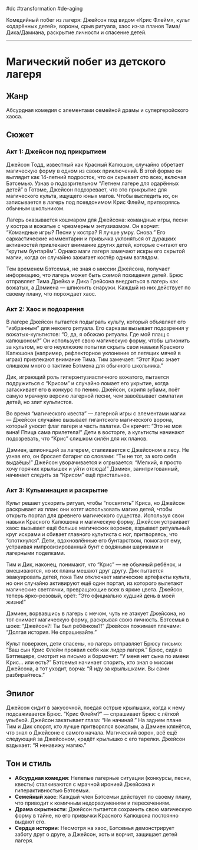 #dc #transformation #de-aging 

Комедийный побег из лагеря: Джейсон под видом «Крис Флейм», культ «одарённых детей», вороны, срыв ритуала, хаос из‑за планов Тима/Дика/Дамиана, раскрытие личности и спасение детей.

---
# Магический побег из детского лагеря

## Жанр
Абсурдная комедия с элементами семейной драмы и супергеройского хаоса.

## Сюжет

### Акт 1: Джейсон под прикрытием
Джейсон Тодд, известный как Красный Капюшон, случайно обретает магическую форму в одном из своих приключений. В этой форме он выглядит как 14-летний подросток, что он скрывает ото всех, включая Бэтсемью. Узнав о подозрительном “Летнем лагере для одарённых детей” в Готэме, Джейсон подозревает, что это прикрытие для магического культа, ищущего юных магов. Чтобы выследить их, он записывается в лагерь под псевдонимом Крис Флейм, притворяясь обычным школьником.

Лагерь оказывается кошмаром для Джейсона: командные игры, песни у костра и вожатые с чрезмерным энтузиазмом. Он ворчит: “Командные игры? Песни у костра? Я лучше умру. Снова.” Его саркастические комментарии и привычка уклоняться от дурацких активностей привлекают внимание других детей, которые считают его “крутым бунтарём”. Однако маги лагеря замечают искры его скрытой магии, когда он случайно зажигает костёр одним взглядом.

Тем временем Бэтсемья, не зная о миссии Джейсона, получает информацию, что лагерь может быть схемой похищения детей. Брюс отправляет Тима Дрейка и Дика Грейсона внедриться в лагерь как вожатых, а Дэмиена — шпионить снаружи. Каждый из них действует по своему плану, что порождает хаос.

### Акт 2: Хаос и подозрения
В лагере Джейсон пытается подыграть культу, который объявляет его “избранным” для некоего ритуала. Его сарказм вызывает подозрения у вожатых-культистов: “О, да, я обожаю ритуалы. Где мой плащ с капюшоном?” Он использует свою магическую форму, чтобы шпионить за культом, но его неуклюжие попытки скрыть свои навыки Красного Капюшона (например, рефлекторное уклонение от летящих мячей в играх) привлекают внимание Тима. Тим замечает: “Этот Крис знает слишком много о тактике Бэтмена для обычного школьника.”

Дик, играющий роль гиперэнтузиастичного вожатого, пытается подружиться с “Крисом” и случайно ломает его укрытие, когда затаскивает его в конкурс по пению. Джейсон, скрипя зубами, поёт самую мрачную версию лагерной песни, чем завоёвывает симпатии детей, но злит культистов.

Во время “магического квеста” — лагерной игры с элементами магии — Джейсон случайно вызывает гигантского магического ворона, который уносит флаг лагеря и часть палатки. Он кричит: “Это не моя вина! Птица сама прилетела!” Дети в восторге, а культисты начинают подозревать, что “Крис” слишком силён для их планов.

Дэмиен, шпионящий за лагерем, сталкивается с Джейсоном в лесу. Не узнав его, он бросает батарнг со словами: “Ты не тот, за кого себя выдаёшь!” Джейсон уворачивается и огрызается: “Мелкий, я просто хочу горячих крылышек и уйти отсюда!” Дэмиен, заинтригованный, начинает следить за “Крисом” ещё пристальнее.

### Акт 3: Кульминация и раскрытие
Культ решает ускорить ритуал, чтобы “посвятить” Криса, но Джейсон раскрывает их план: они хотят использовать магию детей, чтобы открыть портал для древнего магического существа. Используя свои навыки Красного Капюшона и магическую форму, Джейсон устраивает хаос: вызывает ещё больше магических воронов, взрывает ритуальный круг искрами и сбивает главного культиста с ног, притворяясь, что “споткнулся”. Дети, вдохновлённые его бунтарством, помогают ему, устраивая импровизированный бунт с водяными шариками и лагерными поделками.

Тим и Дик, наконец, понимают, что “Крис” — не обычный ребёнок, и вмешиваются, но их планы мешают друг другу. Дик пытается эвакуировать детей, пока Тим отключает магические артефакты культа, но они случайно активируют ещё один портал, из которого вылетают магические светлячки, превращающие всех в яркие цвета. Джейсон, теперь ярко-розовый, орёт: “Это официально худший день в моей жизни!”

Дэмиен, ворвавшись в лагерь с мечом, чуть не атакует Джейсона, но тот снимает магическую форму, раскрывая свою личность. Бэтсемья в шоке: “Джейсон?! Ты был ребёнком?!” Джейсон пожимает плечами: “Долгая история. Не спрашивайте.”

Культ повержен, дети спасены, но лагерь отправляет Брюсу письмо: “Ваш сын Крис Флейм проявил себя как лидер лагеря.” Брюс, сидя в Бэтпещере, смотрит на письмо и бормочет: “У меня нет сына по имени Крис… или есть?” Бэтсемья начинает спорить, кто знал о миссии Джейсона, а тот уходит, ворча: “Я иду за крылышками. Вы сами разбирайтесь.”

## Эпилог
Джейсон сидит в закусочной, поедая острые крылышки, когда к нему подсаживается Брюс. “Крис Флейм?” — спрашивает Брюс с лёгкой улыбкой. Джейсон закатывает глаза: “Не начинай.” На заднем плане Тим и Дик спорят, кто лучше притворялся вожатым, а Дэмиен клянётся, что знал о Джейсоне с самого начала. Магический ворон, всё ещё следующий за Джейсоном, крадёт крылышко с его тарелки. Джейсон вздыхает: “Я ненавижу магию.”

## Тон и стиль
- **Абсурдная комедия**: Нелепые лагерные ситуации (конкурсы, песни, квесты) сталкиваются с мрачной иронией Джейсона и гиперактивностью Бэтсемьи.
- **Семейный хаос**: Каждый член Бэтсемьи действует по своему плану, что приводит к комичным недоразумениям и пересечениям.
- **Драма скрытности**: Джейсон пытается сохранить свою магическую форму в тайне, но его привычки Красного Капюшона постоянно выдают его.
- **Сердце истории**: Несмотря на хаос, Бэтсемья демонстрирует заботу друг о друге, а Джейсон, хоть и ворчит, защищает детей лагеря.
